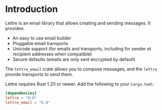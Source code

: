 # Introduction

Lettre is an email library that allows creating and sending messages. It provides:

* An easy to use email builder
* Pluggable email transports
* Unicode support (for emails and transports, including for sender et recipient addresses when compatible)
* Secure defaults (emails are only sent encrypted by default)

The `lettre_email` crate allows you to compose messages, and the `lettre`
provide transports to send them.

Lettre requires Rust 1.20 or newer. Add the following to your `Cargo.toml`:

```toml
[dependencies]
lettre = "0.8"
lettre_email = "0.8"
```
